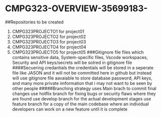 # CMPG323-OVERVIEW-35699183-
##Repositories to be created
1. CMPG323PROJECTO1 for project01
2. CMPG323PROJECTO2 for project02
3. CMPG323PROJECTO3 for project03
4. CMPG323PROJECTO4 for project04
5. CMPG323PROJECTO5 for project05
###Gitignore file
files which contains sensitive data, System-specific files, Vscode workspaces, Security and API keys/secrets will be sotred in gitignore file
####Secuering credantials
the credentials will be stored in a seperate file like JASON and it will not be committed here in github but instead will use gitignore file aavaiable to store 
database password, API keys, and many more private imformation that i may not want to be seen by other people
#####Branching strategy 
uses Main brach to commit final changes
use hotflix branch for fixing bugs or security flaws where they are found
use develop branch for the actual development stages 
use feature branch  for a copy of the main codebase where an individual developers can work on a new feature until it is complete
